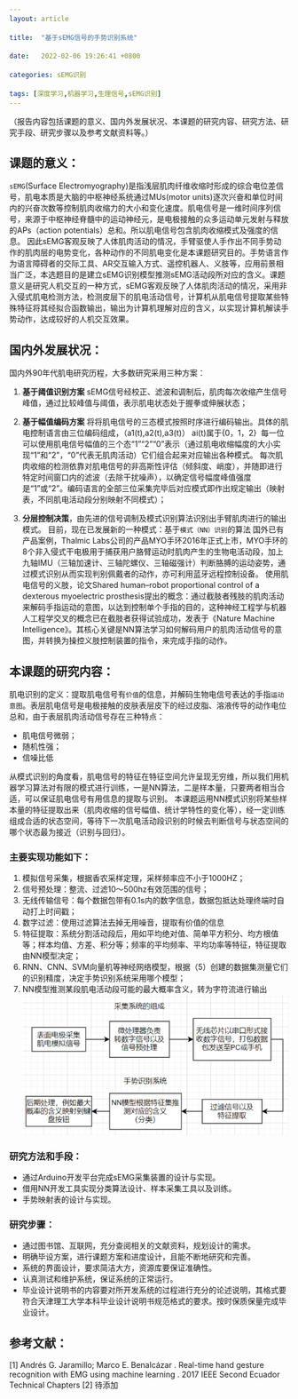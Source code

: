 ```yaml
---
layout: article

title:  "基于sEMG信号的手势识别系统"

date:   2022-02-06 19:26:41 +0800

categories: sEMG识别

tags: [深度学习,机器学习,生理信号,sEMG识别]
---
```


（报告内容包括课题的意义、国内外发展状况、本课题的研究内容、研究方法、研究手段、研究步骤以及参考文献资料等。）        
## 课题的意义：
  `sEMG`(Surface Electromyography)是指浅层肌肉纤维收缩时形成的综合电位差信号，肌电本质是大脑的中枢神经系统通过MUs(motor units)逐次兴奋和单位时间内的兴奋次数等控制肌肉收缩力的大小和变化速度。肌电信号是一维时间序列信号，来源于中枢神经脊髓中的运动神经元，是电极接触的众多运动单元发射与释放的APs（action potentials）总和。所以肌电信号包含肌肉收缩模式及强度的信息。
  因此sEMG客观反映了人体肌肉活动的情况，手臂驱使人手作出不同手势动作的肌肉层的电势变化，各种动作的不同肌电变化是本课题研究目的。手势语言作为语言障碍者的交际工具、AR交互输入方式、遥控机器人、义肢等，应用前景相当广泛，本选题目的是建立sEMG识别模型推测sEMG活动段所对应的含义。课题意义是研究人机交互的一种方式，sEMG客观反映了人体肌肉活动的情况，采用非入侵式肌电检测方法，检测皮层下的肌电活动信号，计算机从肌电信号提取某些特殊特征将其经拟合函数输出，输出为计算机理解对应的含义，以实现计算机解读手势动作，达成较好的人机交互效果。

## 国内外发展状况：
国内外90年代肌电研究历程，大多数研究采用三种方案：
1. **基于阈值识别方案**
  sEMG信号经校正、滤波和调制后，肌肉每次收缩产生信号峰值，通过比较峰值与阈值，表示肌电状态处于握拳或伸展状态；
2. **基于幅值编码方案**
  将将肌电信号的三态模式按照时序进行编码输出。具体的肌电控制语言由三位编码组成，（a1(t),a2(t),a3(t)） ai(t)属于{0，1，2}  每一位可以使用肌电信号幅值的三个态“1”“2”“0”表示（通过肌电收缩幅度的大小实现“1”和“2”，“0”代表无肌肉活动）它们组合起来对应输出各种模式。
  每次肌肉收缩的检测依靠对肌电信号的非高斯性评估（倾斜度、峭度），并随即进行特定时间窗口内的滤波（去除干扰噪声），以确定信号幅度峰值强度是“1”或“2”。编码语言的全部三位采集完毕后对应模式即作出规定输出（映射表，不同肌电活动段分别映射不同模式）；

3. **分层控制决策**，由先进的信号调制及模式识别算法识别出手臂肌肉进行的输出模式。
  目前，现在已发展新的一种模式：基于`模式（NN）识别`的算法
  国外已有产品案例，Thalmic Labs公司的产品MYO手环2016年正式上市，MYO手环的8个非入侵式干电极用于捕获用户胳臂运动时肌肉产生的生物电活动段，加上九轴IMU（三轴加速计、三轴陀螺仪、三轴磁强计）判断胳膊的运动姿势，通过模式识别从而实现判别佩戴者的动作，亦可利用蓝牙远程控制设备。
  使用肌电信号的义肢，论文Shared human–robot proportional control of a dexterous myoelectric prosthesis提出的概念：通过截肢者残肢的肌肉活动来解码手指运动的意图，以达到控制单个手指的目的，这种神经工程学与机器人工程学交叉的概念已在截肢者获得试验成功，发表于《Nature Machine Intelligence》。其核心关键是NN算法学习如何解码用户的肌肉活动信号的意图，并转换为操控义肢控制装置的指令，来完成手指的动作。
  
## 本课题的研究内容：
  肌电识别的定义：提取肌电信号有`价值`的信息，并解码生物电信号表达的手指`运动意图`。表层肌电信号是电极接触的皮肤表层皮下的经过皮脂、溶液传导的动作电位总和，由于表层肌肉活动信号存在三种特点：
  
 - 肌电信号微弱；
 - 随机性强；
 - 信噪比低
  
 从模式识别的角度看，肌电信号的特征在特征空间允许呈现无穷维，所以我们用机器学习算法对有限的模式进行训练，一是NN算法，二是样本量，只要两者相当合适，可以保证肌电信号有用信息的提取与识别。
 本课题运用NN模式识别将某些样本量的特征提取出来（肌肉收缩的信号幅值、统计学特性的变化等），经一定训练组成合适的状态空间，等待下一次肌电活动段识别的时候去判断信号与状态空间的哪个状态最为接近（识别与回归）。
  
### 主要实现功能如下：
 1. 模拟信号采集，根据香农采样定理，采样频率应不小于1000HZ；
 2. 信号预处理：整流、过滤10～500hz有效范围的信号；
 3. 无线传输信号：每个数据包带有0.1s内的数字信息，数据包抵达处理终端时自动打上时间戳；
 4. 数字过滤：使用过滤算法去掉无用噪音，提取有价值的信息
 5. 特征提取：系统分割活动段后，用如平均绝对值、简单平方积分、均方根值等；样本均值、方差、积分等；频率的平均频率、平均功率等特征，特征提取由NN模型决定；
 6. RNN、CNN、SVM向量机等神经网络模型，根据（5）创建的数据集测量它们的识别精度，决定手势识别系统采用哪个模型；
 7. NN模型推测某段肌电活动段可能的最大概率含义，转为字符流进行输出
 
![图1 设计流程与实现](https://github.com/allrobot/Study-Blog/raw/main/assets/images/2022-02-08-sEMG-proposal-report/设计流程与实现.png)

### 研究方法和手段：
- 通过Arduino开发平台完成sEMG采集装置的设计与实现。
- 借用NN开发工具实现分类算法设计、样本采集工具以及训练。
- 手势映射表的设计与实现。

### 研究步骤：
- 通过图书馆、互联网，充分查阅相关的文献资料，规划设计的需求。
- 明确毕设方案，进行课题方案和进度设计，且能不断地研究和完善。
- 系统的界面设计，要求简洁大方，资源库要保证准确性。
- 认真测试和维护系统，保证系统的正常运行。
- 毕业设计说明书的内容要对所开发系统的过程进行充分的论述说明，其格式要符合天津理工大学本科毕业设计说明书规范格式的要求。按时保质保量完成毕业设计。

## 参考文献：
[1] Andrés G. Jaramillo; Marco E. Benalcázar . Real-time hand gesture recognition with EMG using machine learning . 2017 IEEE Second Ecuador Technical Chapters
[2] 待添加